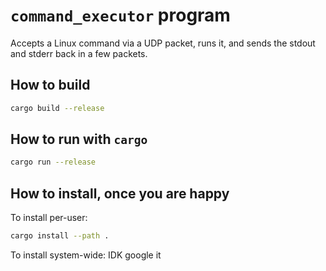 # `command_executor` program
Accepts a Linux command via a UDP packet,
runs it,
and sends the stdout and stderr back in a few packets.

## How to build
```bash
cargo build --release
```

## How to run with `cargo`
```bash
cargo run --release
```

## How to install, once you are happy
To install per-user:
```bash
cargo install --path .
```
To install system-wide: IDK google it

